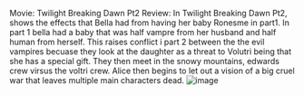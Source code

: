 Movie:  Twilight Breaking Dawn Pt2
Review: In Twilight Breaking Dawn Pt2, shows the effects that Bella had from having her baby Ronesme in part1. In part 1 bella had a baby that was half  vampre from her husband and half human from herself. This raises conflict i part 2 between the the evil vampires becuase they look at the daughter as a threat to Volutri being that she has a special gift. They then meet in the snowy mountains, edwards crew virsus the voltri crew. Alice then begins to let out a vision of a big cruel war that leaves multiple main characters dead.
![image](https://user-images.githubusercontent.com/102754029/161594019-d0e75efd-7cde-4806-a05a-3c36cd1651b0.png)
